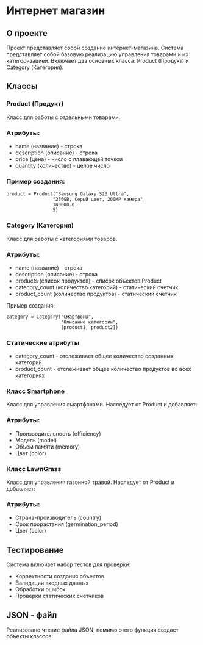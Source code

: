 # Интернет магазин

## О проекте

Проект представляет собой создание интернет-магазина. Система представляет собой базовую реализацию управления товарами и их категоризацией. 
Включает два основных класса: Product (Продукт) и Category (Категория).

## Классы
### Product (Продукт)
Класс для работы с отдельными товарами.

### Атрибуты:

* name (название) - строка
* description (описание) - строка
* price (цена) - число с плавающей точкой
* quantity (количество) - целое число

### Пример создания:

```
product = Product("Samsung Galaxy S23 Ultra", 
                 "256GB, Серый цвет, 200MP камера", 
                 180000.0, 
                 5)
```                 

### Category (Категория)

Класс для работы с категориями товаров.

### Атрибуты:

* name (название) - строка
* description (описание) - строка
* products (список продуктов) - список объектов Product
* category_count (количество категорий) - статический счетчик
* product_count (количество продуктов) - статический счетчик


Пример создания:

```
category = Category("Смартфоны", 
                    "Описание категории", 
                    [product1, product2])
```

### Статические атрибуты
* category_count - отслеживает общее количество созданных категорий
* product_count - отслеживает общее количество продуктов во всех категориях


### Класс Smartphone
Класс для управления смартфонами. Наследует от Product и добавляет:

### Атрибуты:

* Производительность (efficiency)
* Модель (model)
* Объем памяти (memory)
* Цвет (color)

### Класс LawnGrass
Класс для управления газонной травой. Наследует от Product и добавляет:

### Атрибуты:

* Страна-производитель (country)
* Срок прорастания (germination_period)
* Цвет (color)

## Тестирование
Система включает набор тестов для проверки:

* Корректности создания объектов
* Валидации входных данных
* Обработки ошибок
* Проверки статических счетчиков

## JSON - файл

Реализовано чтение файла JSON, помимо этого функция создает объекты классов.